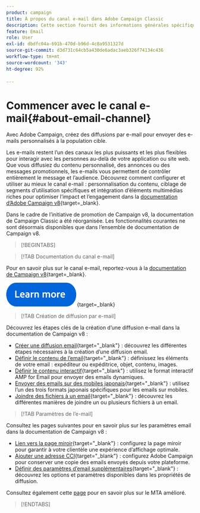 ```yaml
---
product: campaign
title: À propos du canal e-mail dans Adobe Campaign Classic
description: Cette section fournit des informations générales spécifiques au canal e-mail dans Adobe Campaign.
feature: Email
role: User
exl-id: dbdfc04a-691b-470d-b96d-4c8a9531327d
source-git-commit: d3d731c64cb5a430de6adac3aeb326f74134c436
workflow-type: tm+mt
source-wordcount: '343'
ht-degree: 92%

---
```


# Commencer avec le canal e-mail{#about-email-channel}

Avec Adobe Campaign, créez des diffusions par e-mail pour envoyer des e-mails personnalisés à la population cible.

Les e-mails restent l’un des canaux les plus puissants et les plus flexibles pour interagir avec les personnes au-delà de votre application ou site web. Que vous diffusiez du contenu personnalisé, des annonces ou des messages promotionnels, les e-mails vous permettent de contrôler entièrement le message et l’audience. Découvrez comment configurer et utiliser au mieux le canal e-mail : personnalisation du contenu, ciblage de segments d’utilisation spécifiques et intégration d’éléments multimédias riches pour optimiser l’impact et l’engagement dans la [documentation d’Adobe Campaign v8](https://experienceleague.adobe.com/fr/docs/campaign/campaign-v8/send/emails/email){target=_blank}.

Dans le cadre de l’initiative de promotion de Campaign v8, la documentation de Campaign Classic a été réorganisée. Les fonctionnalités courantes ne sont désormais disponibles que dans l’ensemble de documentation de Campaign v8.




>[!BEGINTABS]

>[!TAB Documentation du canal e-mail]

Pour en savoir plus sur le canal e-mail, reportez-vous à la [documentation de Campaign v8](https://experienceleague.adobe.com/fr/docs/campaign/campaign-v8/send/emails/email){target=_blank}.


[![Image](../../assets/do-not-localize/learn-more-button.svg)](https://experienceleague.adobe.com/fr/docs/campaign/campaign-v8/send/emails/email){target=_blank}


>[!TAB Création de diffusion par e-mail]

Découvrez les étapes clés de la création d’une diffusion e-mail dans la documentation de Campaign v8 :

* [Créer une diffusion email](https://experienceleague.adobe.com/docs/campaign/campaign-v8/send/emails/email.html?lang=fr){target="_blank"} : découvrez les différentes étapes nécessaires à la création d’une diffusion email.
* [Définir le contenu de l’email](https://experienceleague.adobe.com/docs/campaign/campaign-v8/send/emails/defining-the-email-content.html?lang=fr){target="_blank"} : définissez les éléments de votre email : expéditeur ou expéditrice, objet, contenu, images.
* [Définir le contenu interactif](https://experienceleague.adobe.com/docs/campaign/campaign-v8/send/emails/defining-interactive-content.html?lang=fr){target="_blank"} : utilisez le format interactif AMP for Email pour envoyer des emails dynamiques.
* [Envoyer des emails sur des mobiles japonais](https://experienceleague.adobe.com/docs/campaign/campaign-v8/send/emails/sending-emails-on-japanese-mobiles.html?lang=fr){target="_blank"} : utilisez l’un des trois formats japonais spécifiques pour les emails sur mobiles.
* [Joindre des fichiers à un email](https://experienceleague.adobe.com/docs/campaign/campaign-v8/send/emails/attaching-files.html?lang=fr){target="_blank"} : découvrez les différentes manières de joindre un ou plusieurs fichiers à un email.


>[!TAB Paramètres de l’e-mail]

Consultez les pages suivantes pour en savoir plus sur les paramètres email dans la documentation de Campaign v8 :

* [Lien vers la page miroir](https://experienceleague.adobe.com/docs/campaign/campaign-v8/send/emails/mirror-page.html?lang=fr){target="_blank"} : configurez la page miroir pour garantir à votre clientèle une expérience d’affichage optimale.
* [Ajouter une adresse CCI](https://experienceleague.adobe.com/docs/campaign/campaign-v8/send/emails/email-bcc.html?lang=fr){target="_blank"} : configurez Adobe Campaign pour conserver une copie des emails envoyés depuis votre plateforme.
* [Définir des paramètres d’email supplémentaires](https://experienceleague.adobe.com/docs/campaign/campaign-v8/send/emails/email-parameters.html?lang=fr){target="_blank"} : découvrez les options et paramètres disponibles dans les propriétés de diffusion.

Consultez également cette [page](sending-with-enhanced-mta.md) pour en savoir plus sur le MTA amélioré.

>[!ENDTABS]





<!--
Adobe Campaign lets you mass deliver personalized electronic messages to a target population.

Before starting sending emails:

* Make sure recipient profiles contain at least an email address.
* Learn more about the Adobe Campaign [Delivery best practices](delivery-best-practices.md).
* Read out these sections to learn more about Deliverability: [Deliverability management in Campaign](about-deliverability.md) and [Deliverability best practices guide](https://experienceleague.adobe.com/docs/deliverability-learn/deliverability-best-practice-guide/introduction.html?lang=fr).

The key steps to send an email are as follows:

* [Create an email delivery](creating-an-email-delivery.md)
* [Define the target population](steps-defining-the-target-population.md)
* [Define the email content](defining-the-email-content.md)
* [Send the email](sending-messages.md)
* [Monitor the delivery](about-delivery-monitoring.md)

The sections below provide information that is specific to the email channel. For global information on how to create a delivery, refer to [this section](steps-about-delivery-creation-steps.md).
-->